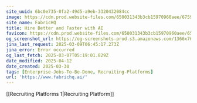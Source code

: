 ```yaml
---
site_uuid: 6bc0e735-0fa2-49d5-a9eb-3320432084cc
image: https://cdn.prod.website-files.com/650031343b3cb15970960aee/6759f31c057f5856fd2a85a7_Fabric%20Deck%20(AI%20Interviewing).jpg
site_name: FabricHQ
title: Hire Better and Faster with AI
favicon: https://cdn.prod.website-files.com/650031343b3cb15970960aee/650ab274e1de5f7e3b6ae6fd_fabric_logomark_enclosed.png
og_screenshot_url: https://og-screenshots-prod.s3.amazonaws.com/1366x768/80/false/d3813120a803dbfcec1175f3f34eaaafe0bc0dc7eb5508d85111f9c0cee29f86.jpeg
jina_last_request: 2025-03-09T06:45:17.273Z
jina_error: Error occurred
og_last_fetch: 2025-03-07T05:19:01.829Z
date_modified: 2025-04-12
date_created: 2025-03-30
tags: [Enterprise-Jobs-To-Be-Done, Recruiting-Platforms]
url: 'https://www.fabrichq.ai/'
---
```





















































[[Recruiting Platforms 1|Recruiting Platform]]
